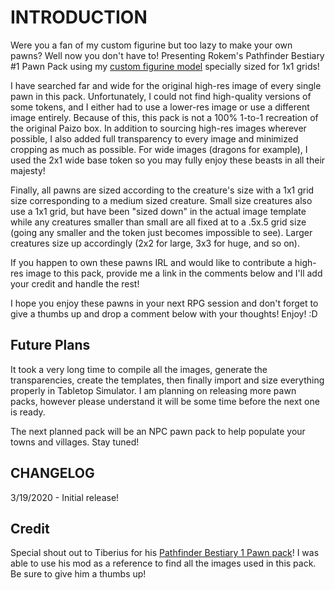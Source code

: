 # INTRODUCTION

Were you a fan of my custom figurine but too lazy to make your own pawns? Well now you don't have to! Presenting Rokem's Pathfinder Bestiary #1 Pawn Pack using my [custom figurine model](https://steamcommunity.com/sharedfiles/filedetails/?id=891993501) specially sized for 1x1 grids!

I have searched far and wide for the original high-res image of every single pawn in this pack. Unfortunately, I could not find high-quality versions of some tokens, and I either had to use a lower-res image or use a different image entirely. Because of this, this pack is not a 100% 1-to-1 recreation of the original Paizo box. In addition to sourcing high-res images wherever possible, I also added full transparency to every image and minimized cropping as much as possible. For wide images (dragons for example), I used the 2x1 wide base token so you may fully enjoy these beasts in all their majesty!

Finally, all pawns are sized according to the creature's size with a 1x1 grid size corresponding to a medium sized creature. Small size creatures also use a 1x1 grid, but have been "sized down" in the actual image template while any creatures smaller than small are all fixed at to a .5x.5 grid size (going any smaller and the token just becomes impossible to see). Larger creatures size up accordingly (2x2 for large, 3x3 for huge, and so on).

If you happen to own these pawns IRL and would like to contribute a high-res image to this pack, provide me a link in the comments below and I'll add your credit and handle the rest!

I hope you enjoy these pawns in your next RPG session and don't forget to give a thumbs up and drop a comment below with your thoughts! Enjoy! :D


## Future Plans
It took a very long time to compile all the images, generate the transparencies, create the templates, then finally import and size everything properly in Tabletop Simulator. I am planning on releasing more pawn packs, however please understand it will be some time before the next one is ready.

The next planned pack will be an NPC pawn pack to help populate your towns and villages. Stay tuned!
  
## CHANGELOG
3/19/2020 - Initial release!  

## Credit
Special shout out to Tiberius for his [Pathfinder Bestiary 1 Pawn pack](https://steamcommunity.com/sharedfiles/filedetails/?id=694379428)! I was able to use his mod as a reference to find all the images used in this pack. Be sure to give him a thumbs up! 
